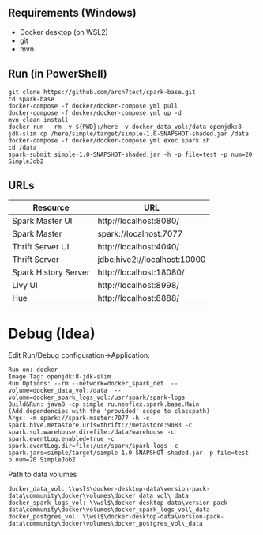 ## Requirements (Windows)
- Docker desktop (on WSL2)
- git
- mvn


## Run (in PowerShell)
```shell
git clone https://github.com/arch7tect/spark-base.git
cd spark-base
docker-compose -f docker/docker-compose.yml pull
docker-compose -f docker/docker-compose.yml up -d
mvn clean install
docker run --rm -v ${PWD}:/here -v docker_data_vol:/data openjdk:8-jdk-slim cp /here/simple/target/simple-1.0-SNAPSHOT-shaded.jar /data
docker-compose -f docker/docker-compose.yml exec spark sh
cd /data
spark-submit simple-1.0-SNAPSHOT-shaded.jar -h -p file=test -p num=20 SimpleJob2
```

## URLs
Resource|URL
------|---
Spark Master UI|http://localhost:8080/
Spark Master|spark://localhost:7077
Thrift Server UI|http://localhost:4040/
Thrift Server|jdbc:hive2://localhost:10000
Spark History Server|http://localhost:18080/
Livy UI|http://localhost:8998/
Hue|http://localhost:8888/

# Debug (Idea)
Edit Run/Debug configuration->Application:
```shell
Run on: docker
Image Tag: openjdk:8-jdk-slim
Run Options: --rm --network=docker_spark_net  --volume=docker_data_vol:/data  --volume=docker_spark_logs_vol:/usr/spark/spark-logs
Build&Run: java8 -cp simple ru.neoflex.spark.base.Main 
(Add dependencies with the 'provided' scope to classpath)
Args: -m spark://spark-master:7077 -h -c spark.hive.metastore.uris=thrift://metastore:9083 -c spark.sql.warehouse.dir=file:/data/warehouse -c spark.eventLog.enabled=true -c spark.eventLog.dir=file:/usr/spark/spark-logs -c spark.jars=simple/target/simple-1.0-SNAPSHOT-shaded.jar -p file=test -p num=20 SimpleJob2
```
Path to data volumes
```shell
docker_data_vol: \\wsl$\docker-desktop-data\version-pack-data\community\docker\volumes\docker_data_vol\_data
docker_spark_logs_vol: \\wsl$\docker-desktop-data\version-pack-data\community\docker\volumes\docker_spark_logs_vol\_data
docker_postgres_vol: \\wsl$\docker-desktop-data\version-pack-data\community\docker\volumes\docker_postgres_vol\_data
```